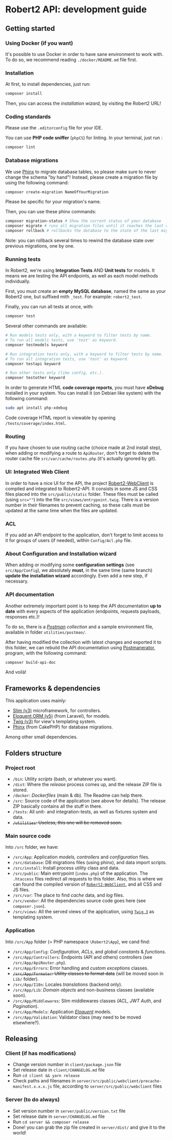 # Robert2 API: development guide

## Getting started

### Using Docker (if you want)

It's possible to use Docker in order to have sane environment to work with.
To do so, we recommend reading `./docker/README.md` file first.

### Installation

At first, to install dependencies, just run:

```bash
composer install
```

Then, you can access the _installation wizard_, by visiting the Robert2 URL!

### Coding standards

Please use the `.editorconfig` file for your IDE.

You can use __PHP code sniffer__ (`phpCS`) for linting. In your terminal, just run :

```bash
composer lint
```

### Database migrations

We use [Phinx](https://phinx.org/) to migrate database tables, so please make sure
to never change the schema "by hand"! Instead, please create a migration file by
using the following command:

```bash
composer create-migration NameOfYourMigration
```

Please be specific for your migration's name.

Then, you can use these phinx commands:

```bash
composer migration-status # Show the current status of your database
composer migrate # runs all migration files until it reaches the last one
composer rollback # rollbacks the database to the state of the last migration
```

Note: you can rollback several times to rewind the database state over previous
migrations, one by one.

### Running tests

In Robert2, we're using __Integration Tests__ AND __Unit tests__ for models. It
means we are testing the API endpoints, as well as each model methods individually.

First, you must create an __empty MySQL database__, named the same as your Robert2
one, but suffixed mith `_test`. For example: `robert2_test`.

Finally, you can run all tests at once, with:

```bash
composer test
```

Several other commands are available:

```bash
# Run models tests only, with a keyword to filter tests by name.
# To run all models tests, use 'test' as keyword.
composer testmodels keyword

# Run integration tests only, with a keyword to filter tests by name.
# To run all integration tests, use 'test' as keyword.
composer testapi keyword

# Run other tests only (like config, etc.).
composer testother keyword
```

In order to generate HTML __code coverage reports__, you must have __xDebug__
installed in your system. You can install it (on Debian like system) with the
following command:

```bash
sudo apt install php-xdebug
```

Code coverage HTML report is viewable by opening `/tests/coverage/index.html`.

### Routing

If you have chosen to use routing cache (choice made at 2nd install step), when
adding or modifying a route to `ApiRouter`, don't forget to delete the router
cache file `src/var/cache/routes.php` (it's actually ignored by git).

### UI: Integrated Web Client

In order to have a nice UI for the API, the project
[Robert2-WebClient](https://gitlab.com/robertmanager/Robert2-WebClient) is compiled
and integrated to Robert2-API. It consists in some JS and CSS files placed into the
`src/public/static` folder. These files must be called (using `src=""`) into the file
`src/views/entrypoint.twig`. There is a version number in their filenames to prevent
caching, so these calls must be updated at the same time when the files are updated.

### ACL

If you add an API endpoint to the application, don't forget to limit access to it
for groups of users (if needed), within `Config/Acl.php` file.

### About Configuration and Installation wizard

When adding or modifying some __configuration settings__ (see `src/App/Config`),
we absolutely __must__, in the same time (same branch) __update the installation
wizard__ accordingly. Even add a new step, if necessary.

### API documentation

Another extremely important point is to keep the API documentation __up to date__
with every aspects of the application (endpoints, requests payloads, responses etc.)!

To do so, there is a *[Postman](https://www.getpostman.com/) collection* and a
sample environment file, available in folder `utilities/postman/`.

After having modified the collection with latest changes and exported it to this folder,
we can rebuild the API documentation using [Postmanerator](https://github.com/aubm/postmanerator),
program, with the following command:

```bash
composer build-api-doc
```

And voilà!

## Frameworks & dependencies

This application uses mainly:

- [Slim (v3)](https://www.slimframework.com/docs/v3/) microframework, for controllers.
- [Eloquent ORM (v5)](https://laravel.com/docs/5.8/eloquent) (from Laravel), for models.
- [Twig (v3)](https://twig.symfony.com/doc/3.x/) for view's templating system.
- [Phinx](https://book.cakephp.org/phinx/0/en/index.html) (from CakePHP) for database migrations.

Among other small dependencies.

## Folders structure

### Project root

- `/bin`: Utility *scripts* (bash, or whatever you want).
- `/dist`: Where the *release* process comes up, and the release ZIP file is stored.
- `/docker`: *Dockerfiles* (main & db). The Readme can help there.
- `/src`: Source code of the application (see above for details). The release ZIP basically contains all the stuff in there.
- `/tests`: All unit- and integration-tests, as well as fixtures system and data.
- ~~`/utilities`: Useless, this one will be removed soon.~~

### Main source code

Into `/src` folder, we have:

- `/src/App`: Application *models,* *controllers* and *configuration* files.
- `/src/database`: DB migrations files (using phinx), and data import scripts.
- `/src/install`: Install process utility class and data.
- `/src/public`: Main entrypoint (`index.php`) of the application. The `.htaccess` files redirect all requests to this folder. Also, this is where we can found the compiled version of [`Robert2-WebClient`](https://gitlab.com/robertmanager/Robert2-WebClient/), and all CSS and JS files.
- `/src/var`: The place to find *cache* data, and *log* files.
- `/src/vendor`: All the dependencies source code goes here (see `composer.json`).
- `/src/views`: All the served views of the application, using [`Twig 3`](https://twig.symfony.com/doc/3.x/) as templating system.

### Application

Into `/src/App` folder (= PHP namespace `\Robert2\App`), we cand find:

- `/src/App/Config`: *Configuration*, *ACLs*, and *global constants* & *functions*.
- `/src/App/Controllers`: Endpoints (API and others) controllers (see `/src/App/ApiRouter.php`).
- `/src/App/Errors`: Error handling and *custom exceptions* classes.
- ~~`/src/App/Formater`: Utility classes to format data~~ (will be moved soon in `Lib/` folder).
- `/src/App/I18n`: Locales *translations* (backend only).
- `/src/App/Lib`: *Domain objects* and non-business classes (available soon).
- `/src/App/Middlewares`: Slim middlewares classes *(ACL*, *JWT Auth*, and *Pagination*).
- `/src/App/Models`: Application *[Eloquent](https://laravel.com/docs/5.8/eloquent)* models.
- `/src/App/Validation`: Validator class (may need to be moved elsewhere?).

## Releasing

### Client (if has modifications)

- Change version number in `client/package.json` file
- Set release date in `client/CHANGELOG.md` file
- Run `cd client && yarn release`
- Check paths and filenames in `server/src/public/webclient/precache-manifest.x.x.x.js` file,
  according to `server/src/public/webclient` files

### Server (to do always)

- Set version number in `server/public/version.txt` file
- Set release date in `server/CHANGELOG.md` file
- Run `cd server && composer release`
- Done! you can grab the zip file created in `server/dist/` and give it to the world!
